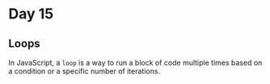 # Day 15

## Loops

In JavaScript, a `loop` is a way to run a block of code multiple times based on a condition or a specific number of iterations.
